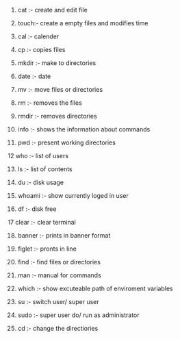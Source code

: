1. cat :- create and edit file

2. touch:- create a empty files and modifies time

3. cal :- calender

4. cp :- copies files

5. mkdir :- make to directories

6. date :- date

7. mv :- move files or directories

8. rm :- removes the files

9. rmdir :- removes directories

10. info :- shows the information about commands

11. pwd :- present working directories

12 who :- list of users

13. ls :- list of contents

14. du :- disk usage

15. whoami :- show currently loged in user

16. df :- disk free

17 clear :- clear terminal

18. banner :- prints in banner format 

19. figlet :- pronts in line

20. find :- find files or directories

21. man :- manual for commands

22. which :- show excuteable path of enviroment variables

23. su :- switch user/ super user

24. sudo :- super user do/ run as administrator

25. cd :- change the directiories

